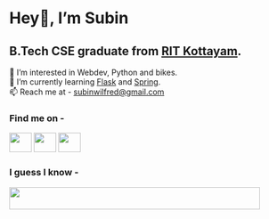 # Hey👋, I’m Subin
## B.Tech CSE graduate from [RIT Kottayam](rit.ac.in).
👀 I’m interested in Webdev, Python and bikes.<br>
🌱 I’m currently learning <a href="https://flask.palletsprojects.com/en/3.0.x/">Flask</a> and <a href="https://spring.io/projects/spring-framework">Spring</a>.<br>
📫 Reach me at - [subinwilfred@gmail.com](mailto:subinwilfred@gmail.com)
<h3 align="left">Find me on -</h3>
<p align="left">
  <a href="https://linkedin.com/in/subin-wilfred"><img src="https://skillicons.dev/icons?i=linkedin" height="35" width="40" /></a>
  <a href="https://discordapp.com/users/756701823850512413"><img src="https://skillicons.dev/icons?i=discord" height="35" width="40" /></a>
  <a href="https://instagram.com/subin.wilfred"><img src="https://skillicons.dev/icons?i=instagram" height="35" width="40" /></a>
</p>

<h3 align="left">I guess I know -</h3>
<p align="left">
  <a href="https://skillicons.dev">
    <img src="https://skillicons.dev/icons?i=c,java,py,html,css,javascript,cpp,typescript,cs,linux" height="40" width="450" />
  </a>
</p>

<!---
subin-wilfred/subin-wilfred is a ✨ special ✨ repository because its `README.md` (this file) appears on your GitHub profile.
You can click the Preview link to take a look at your changes.
--->
